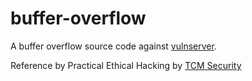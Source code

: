 # buffer-overflow
A buffer overflow source code against [vulnserver](https://github.com/stephenbradshaw/vulnserver).

Reference by Practical Ethical Hacking by [TCM Security](https://academy.tcm-sec.com/)
